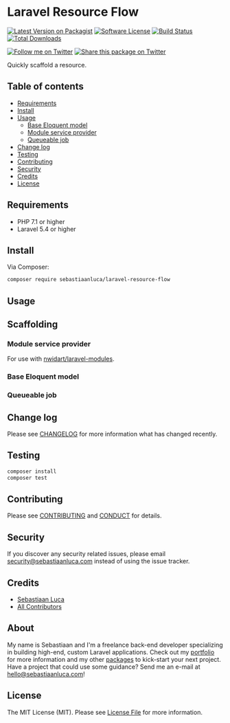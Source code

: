 # Laravel Resource Flow

[![Latest Version on Packagist][ico-version]][link-packagist]
[![Software License][ico-license]](LICENSE.md)
[![Build Status][ico-travis]][link-travis]
[![Total Downloads][ico-downloads]][link-downloads]

[![Follow me on Twitter](https://img.shields.io/twitter/follow/sebastiaanluca.svg?style=social)](https://twitter.com/sebastiaanluca)
[![Share this package on Twitter](https://img.shields.io/twitter/url/http/shields.io.svg?style=social)](https://twitter.com/home?status=https%3A//github.com/sebastiaanluca/laravel-resource-flow%20via%20%40sebastiaanluca)

Quickly scaffold a resource.

## Table of contents

* [Requirements](#requirements)
* [Install](#install)
* [Usage](#usage)
    + [Base Eloquent model](#base-eloquent-model)
    + [Module service provider](#module-service-provider)
    + [Queueable job](#queueable-job)
* [Change log](#change-log)
* [Testing](#testing)
* [Contributing](#contributing)
* [Security](#security)
* [Credits](#credits)
* [License](#license)

## Requirements

- PHP 7.1 or higher
- Laravel 5.4 or higher

## Install

Via Composer:

``` bash
composer require sebastiaanluca/laravel-resource-flow
```

## Usage

## Scaffolding

### Module service provider

For use with [nwidart/laravel-modules](https://github.com/nWidart/laravel-modules).

### Base Eloquent model

### Queueable job

## Change log

Please see [CHANGELOG](CHANGELOG.md) for more information what has changed recently.

## Testing

``` bash
composer install
composer test
```

## Contributing

Please see [CONTRIBUTING](CONTRIBUTING.md) and [CONDUCT](CONDUCT.md) for details.

## Security

If you discover any security related issues, please email security@sebastiaanluca.com instead of using the issue tracker.

## Credits

- [Sebastiaan Luca][link-author]
- [All Contributors][link-contributors]

## About

My name is Sebastiaan and I'm a freelance back-end developer specializing in building high-end, custom Laravel applications. Check out my [portfolio][author-portfolio] for more information and my other [packages](https://github.com/sebastiaanluca?tab=repositories) to kick-start your next project. Have a project that could use some guidance? Send me an e-mail at [hello@sebastiaanluca.com][author-email]!

## License

The MIT License (MIT). Please see [License File](LICENSE.md) for more information.

[ico-version]: https://img.shields.io/packagist/v/sebastiaanluca/laravel-resource-flow.svg?style=flat-square
[ico-license]: https://img.shields.io/badge/license-MIT-brightgreen.svg?style=flat-square
[ico-travis]: https://img.shields.io/travis/sebastiaanluca/laravel-resource-flow/master.svg?style=flat-square
[ico-downloads]: https://img.shields.io/packagist/dt/sebastiaanluca/laravel-resource-flow.svg?style=flat-square

[link-packagist]: https://packagist.org/packages/sebastiaanluca/laravel-resource-flow
[link-travis]: https://travis-ci.org/sebastiaanluca/laravel-resource-flow
[link-downloads]: https://packagist.org/packages/sebastiaanluca/laravel-resource-flow
[link-contributors]: ../../contributors
[link-author]: https://github.com/sebastiaanluca
[author-portfolio]: http://www.sebastiaanluca.com
[author-email]: mailto:hello@sebastiaanluca.com
